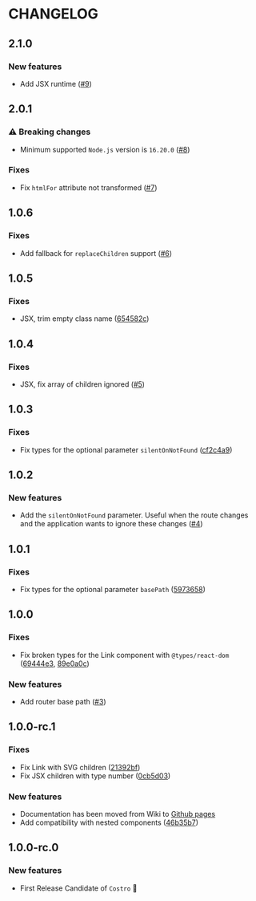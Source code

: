 # CHANGELOG

## 2.1.0

### New features

- Add JSX runtime ([#9](https://github.com/costrojs/costro/pull/9))

## 2.0.1

### ⚠️ Breaking changes

- Minimum supported `Node.js` version is `16.20.0` ([#8](https://github.com/costrojs/costro/pull/8))

### Fixes

- Fix `htmlFor` attribute not transformed ([#7](https://github.com/costrojs/costro/pull/7))

## 1.0.6

### Fixes

- Add fallback for `replaceChildren` support ([#6](https://github.com/costrojs/costro/pull/6))

## 1.0.5

### Fixes

- JSX, trim empty class name ([654582c](https://github.com/costrojs/costro/commit/654582c9710de8746cacd4547086ecee48dc4f2f))

## 1.0.4

### Fixes

- JSX, fix array of children ignored ([#5](https://github.com/costrojs/costro/pull/5))

## 1.0.3

### Fixes

- Fix types for the optional parameter `silentOnNotFound` ([cf2c4a9](https://github.com/costrojs/costro/commit/cf2c4a9fa670aa80f8ae11dc9e6b73736072c6bf))

## 1.0.2

### New features

- Add the `silentOnNotFound` parameter. Useful when the route changes and the application wants to ignore these changes ([#4](https://github.com/costrojs/costro/pull/4))

## 1.0.1

### Fixes

- Fix types for the optional parameter `basePath` ([5973658](https://github.com/costrojs/costro/commit/59736586c5561b4da7331ff3f71856fe5119433b))

## 1.0.0

### Fixes

- Fix broken types for the Link component with `@types/react-dom` ([69444e3](https://github.com/costrojs/costro/commit/69444e33905ccf6897ce3f264eb39b28db892eef), [89e0a0c](https://github.com/costrojs/costro/commit/89e0a0c9305b3ecf82ff7802da931a29322f4e79))

### New features

- Add router base path ([#3](https://github.com/costrojs/costro/pull/3))

## 1.0.0-rc.1

### Fixes

- Fix Link with SVG children ([21392bf](https://github.com/costrojs/costro/commit/21392bffe1eae2e1c6af60ca3a72f7d02b1be55c))
- Fix JSX children with type number ([0cb5d03](https://github.com/costrojs/costro/commit/0cb5d03bb8deeaf585bbab26c0760d733e383929))

### New features

- Documentation has been moved from Wiki to [Github pages](https://costro.js.org)
- Add compatibility with nested components ([46b35b7](https://github.com/costrojs/costro/commit/46b35b781b9761077ea8f0be789077f4c7ff46ce))

## 1.0.0-rc.0

### New features

- First Release Candidate of `Costro` 🚀
